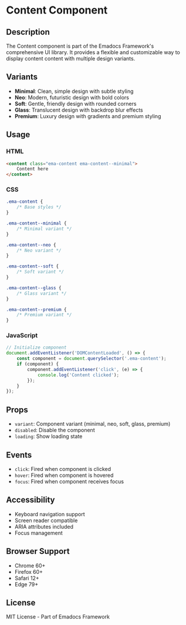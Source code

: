 # Content Component

## Description
The Content component is part of the Emadocs Framework's comprehensive UI library. It provides a flexible and customizable way to display content content with multiple design variants.

## Variants
- **Minimal**: Clean, simple design with subtle styling
- **Neo**: Modern, futuristic design with bold colors
- **Soft**: Gentle, friendly design with rounded corners
- **Glass**: Translucent design with backdrop blur effects
- **Premium**: Luxury design with gradients and premium styling

## Usage

### HTML
```html
<content class="ema-content ema-content--minimal">
    Content here
</content>
```

### CSS
```css
.ema-content {
    /* Base styles */
}

.ema-content--minimal {
    /* Minimal variant */
}

.ema-content--neo {
    /* Neo variant */
}

.ema-content--soft {
    /* Soft variant */
}

.ema-content--glass {
    /* Glass variant */
}

.ema-content--premium {
    /* Premium variant */
}
```

### JavaScript
```javascript
// Initialize component
document.addEventListener('DOMContentLoaded', () => {
    const component = document.querySelector('.ema-content');
    if (component) {
        component.addEventListener('click', (e) => {
            console.log('Content clicked');
        });
    }
});
```

## Props
- `variant`: Component variant (minimal, neo, soft, glass, premium)
- `disabled`: Disable the component
- `loading`: Show loading state

## Events
- `click`: Fired when component is clicked
- `hover`: Fired when component is hovered
- `focus`: Fired when component receives focus

## Accessibility
- Keyboard navigation support
- Screen reader compatible
- ARIA attributes included
- Focus management

## Browser Support
- Chrome 60+
- Firefox 60+
- Safari 12+
- Edge 79+

## License
MIT License - Part of Emadocs Framework
